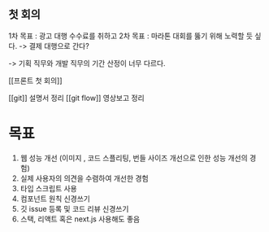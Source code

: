 ## 첫 회의
1차 목표 : 광고 대행 수수료를 취하고 
2차 목표 : 마라톤 대회를 뚫기 위해 노력할 듯 싶다. 
-> 결제 대행으로 간다? 

-> 기획 직무와 개발 직무의 기간 산정이 너무 다르다. 


[[프론트 첫 회의]]

[[git]] 설명서 정리 
[[git flow]] 영상보고 정리 


# 목표
1. 웹 성능 개선 (이미지 , 코드 스플리팅, 번들 사이즈 개선으로 인한 성능 개선의 경험)
2. 실제 사용자의 의견을 수렴하여 개선한 경험 
3. 타입 스크립트 사용
4. 컴포넌트 원칙 신경쓰기 
5. 깃 issue 등록 및 코드 리뷰 신경쓰기 
6. 스택, 리액트 혹은 next.js 사용해도 좋음 





